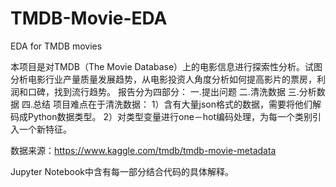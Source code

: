 # TMDB-Movie-EDA
EDA for TMDB movies

本项目是对TMDB（The Movie Database）上的电影信息进行探索性分析。试图分析电影行业产量质量发展趋势，从电影投资人角度分析如何提高影片的票房，利润和口碑，找到流行趋势。 
报告分为四部分： 一.提出问题 二.清洗数据 三.分析数据 四.总结
项目难点在于清洗数据：
1）含有大量json格式的数据，需要将他们解码成Python数据类型。
2）对类型变量进行one－hot编码处理，为每一个类别引入一个新特征。

数据来源：https://www.kaggle.com/tmdb/tmdb-movie-metadata

Jupyter Notebook中含有每一部分结合代码的具体解释。
